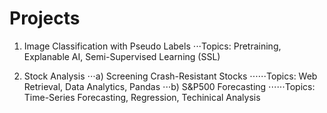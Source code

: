 # Projects

1. Image Classification with Pseudo Labels
⋅⋅⋅Topics: Pretraining, Explanable AI, Semi-Supervised Learning (SSL)
  
2. Stock Analysis
⋅⋅⋅a) Screening Crash-Resistant Stocks
⋅⋅⋅⋅⋅⋅Topics: Web Retrieval, Data Analytics, Pandas 
⋅⋅⋅b) S&P500 Forecasting
⋅⋅⋅⋅⋅⋅Topics: Time-Series Forecasting, Regression, Techinical Analysis
